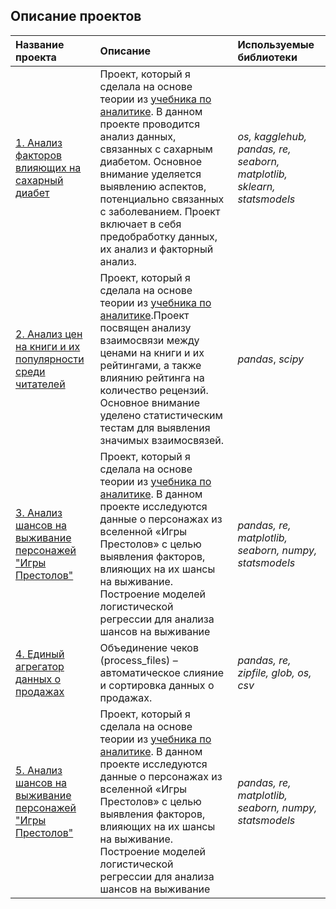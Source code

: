## Описание проектов

| Название проекта | Описание | Используемые библиотеки | 
| :---------------------- | :---------------------- | :---------------------- |
| [1. Анализ факторов влияющих на сахарный диабет](https://github.com/ElmiraG/projects_on_analytics/tree/main/1_diabetes_mellitus) | Проект, который я сделала на основе теории из [учебника по аналитике](https://education.yandex.ru/handbook/data-analysis). В данном проекте проводится анализ данных, связанных с сахарным диабетом. Основное внимание уделяется выявлению аспектов, потенциально связанных с заболеванием. Проект включает в себя предобработку данных, их анализ и факторный анализ.| *os, kagglehub, pandas, re, seaborn, matplotlib, sklearn, statsmodels* |
| [2. Анализ цен на книги и их популярности среди читателей](https://github.com/ElmiraG/projects_on_analytics/tree/main/2_research_on_books) | Проект, который я сделала на основе теории из [учебника по аналитике](https://education.yandex.ru/handbook/data-analysis).Проект посвящен анализу взаимосвязи между ценами на книги и их рейтингами, а также влиянию рейтинга на количество рецензий. Основное внимание уделено статистическим тестам для выявления значимых взаимосвязей.| *pandas*, *scipy*|
| [3. Анализ шансов на выживание персонажей "Игры Престолов"](https://github.com/ElmiraG/projects_on_analytics/tree/main/3_game_of_thrones) | Проект, который я сделала на основе теории из [учебника по аналитике](https://education.yandex.ru/handbook/data-analysis). В данном проекте исследуются данные о персонажах из вселенной «Игры Престолов» с целью выявления факторов, влияющих на их шансы на выживание. Построение моделей логистической регрессии для анализа шансов на выживание| *pandas, re, matplotlib, seaborn, numpy, statsmodels* |
| [4. Единый агрегатор данных о продажах](https://github.com/ElmiraG/projects_on_analytics/tree/main/4_unified_sales_data_aggregator) | Объединение чеков (process_files) – автоматическое слияние и сортировка данных о продажах.| *pandas, re, zipfile, glob, os, csv* |
| [5. Анализ шансов на выживание персонажей "Игры Престолов"](https://github.com/ElmiraG/projects_on_analytics/tree/main/3_game_of_thrones) | Проект, который я сделала на основе теории из [учебника по аналитике](https://education.yandex.ru/handbook/data-analysis). В данном проекте исследуются данные о персонажах из вселенной «Игры Престолов» с целью выявления факторов, влияющих на их шансы на выживание. Построение моделей логистической регрессии для анализа шансов на выживание| *pandas, re, matplotlib, seaborn, numpy, statsmodels* |
